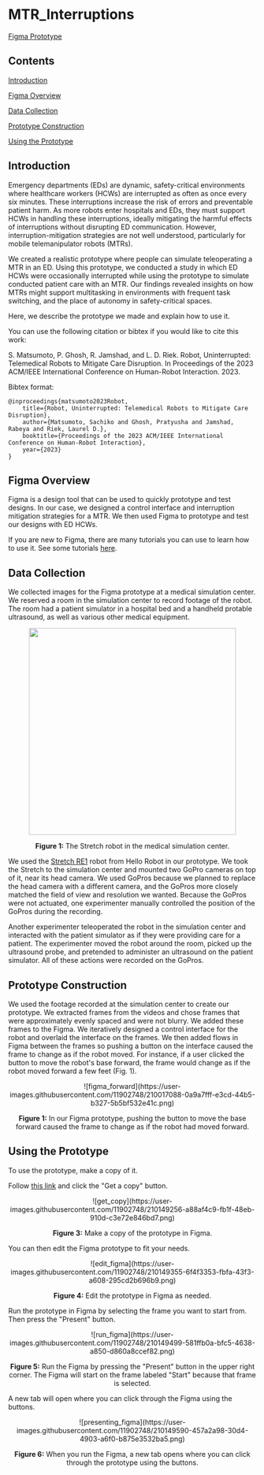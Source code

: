 # MTR_Interruptions

[Figma Prototype](https://www.figma.com/community/file/1190400578743283663)

## Contents

[Introduction](#introduction)

[Figma Overview](#figma-overview)

[Data Collection](#data-collection)

[Prototype Construction](#prototype-construction)

[Using the Prototype](#using-the-prototype)

## Introduction

Emergency departments (EDs) are dynamic, safety-critical environments where healthcare workers (HCWs) are interrupted as often as once every six minutes. These interruptions increase the risk of errors and preventable patient harm. As more robots enter hospitals and EDs, they must support HCWs in handling these interruptions, ideally mitigating the harmful effects of interruptions without disrupting ED communication. However, interruption-mitigation strategies are not well understood, particularly for mobile telemanipulator robots (MTRs).

We created a realistic prototype where people can simulate teleoperating a MTR in an ED. Using this prototype, we conducted a study in which ED HCWs were occasionally interrupted while using the prototype to simulate conducted patient care with an MTR. Our findings revealed insights on how MTRs might support multitasking in environments with frequent task switching, and the place of autonomy in safety-critical spaces.

Here, we describe the prototype we made and explain how to use it.

You can use the following citation or bibtex if you would like to cite this work:

S. Matsumoto, P. Ghosh, R. Jamshad, and L. D. Riek. Robot, Uninterrupted: Telemedical Robots to Mitigate Care Disruption. In Proceedings of the 2023 ACM/IEEE International Conference on Human-Robot Interaction. 2023.

Bibtex format:

```
@inproceedings{matsumoto2023Robot,
    title={Robot, Uninterrupted: Telemedical Robots to Mitigate Care Disruption},
    author={Matsumoto, Sachiko and Ghosh, Pratyusha and Jamshad, Rabeya and Riek, Laurel D.},
    booktitle={Proceedings of the 2023 ACM/IEEE International Conference on Human-Robot Interaction},
    year={2023}
}
```

## Figma Overview

Figma is a design tool that can be used to quickly prototype and test designs. In our case, we designed a control interface and interruption mitigation strategies for a MTR. We then used Figma to prototype and test our designs with ED HCWs.

If you are new to Figma, there are many tutorials you can use to learn how to use it. See some tutorials [here](https://help.figma.com/hc/en-us/sections/4405269443991-Figma-for-Beginners-4-parts-).

## Data Collection

We collected images for the Figma prototype at a medical simulation center. We reserved a room in the simulation center to record footage of the robot. The room had a patient simulator in a hospital bed and a handheld protable ultrasound, as well as various other medical equipment.

<p align="center">
<img src="https://user-images.githubusercontent.com/11902748/210017424-bca4f806-0bb9-4546-a322-78da01e45573.jpg" width=420></img>
</p>

<p align="center">
<b>Figure 1:</b> The Stretch robot in the medical simulation center.
</p>

We used the [Stretch RE1](https://hello-robot.com/product) robot from Hello Robot in our prototype. We took the Stretch to the simulation center and mounted two GoPro cameras on top of it, near its head camera. We used GoPros because we planned to replace the head camera with a different camera, and the GoPros more closely matched the field of view and resolution we wanted. Because the GoPros were not actuated, one experimenter manually controlled the position of the GoPros during the recording.

Another experimenter teleoperated the robot in the simulation center and interacted with the patient simulator as if they were providing care for a patient. The experimenter moved the robot around the room, picked up the ultrasound probe, and pretended to administer an ultrasound on the patient simulator. All of these actions were recorded on the GoPros.

## Prototype Construction

We used the footage recorded at the simulation center to create our prototype. We extracted frames from the videos and chose frames that were approximately evenly spaced and were not blurry. We added these frames to the Figma. We iteratively designed a control interface for the robot and overlaid the interface on the frames. We then added flows in Figma between the frames so pushing a button on the interface caused the frame to change as if the robot moved. For instance, if a user clicked the button to move the robot's base forward, the frame would change as if the robot moved forward a few feet (Fig. 1).

<p align="center">
![figma_forward](https://user-images.githubusercontent.com/11902748/210017088-0a9a7fff-e3cd-44b5-b327-5b5bf532e41c.png)
</p>

<p align="center">
<b>Figure 1:</b> In our Figma prototype, pushing the button to move the base forward caused the frame to change as if the robot had moved forward.
</p>

## Using the Prototype

To use the prototype, make a copy of it.

Follow [this link](https://www.figma.com/community/file/1190400578743283663) and click the "Get a copy" button.

<p align="center">
![get_copy](https://user-images.githubusercontent.com/11902748/210149256-a88af4c9-fb1f-48eb-910d-c3e72e846bd7.png)
</p>

<p align="center">
<b>Figure 3:</b> Make a copy of the prototype in Figma.
</p>

You can then edit the Figma prototype to fit your needs.

<p align="center">
![edit_figma](https://user-images.githubusercontent.com/11902748/210149355-6f4f3353-fbfa-43f3-a608-295cd2b696b9.png)
</p>

<p align="center">
<b>Figure 4:</b> Edit the prototype in Figma as needed.
</p>

Run the prototype in Figma by selecting the frame you want to start from. Then press the "Present" button.

<p align="center">
![run_figma](https://user-images.githubusercontent.com/11902748/210149499-581ffb0a-bfc5-4638-a850-d860a8ccef82.png)
</p>

<p align="center">
<b>Figure 5:</b> Run the Figma by pressing the "Present" button in the upper right corner. The Figma will start on the frame labeled "Start" because that frame is selected.
</p>

A new tab will open where you can click through the Figma using the buttons.

<p align="center">
![presenting_figma](https://user-images.githubusercontent.com/11902748/210149590-457a2a98-30d4-4903-a6f0-b875e3532ba5.png)
</p>

<p align="center">
<b>Figure 6:</b> When you run the Figma, a new tab opens where you can click through the prototype using the buttons.
</p>
